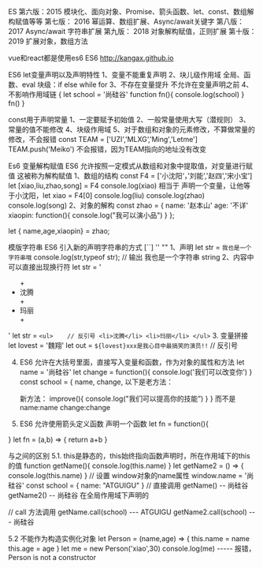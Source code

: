 ES
第六版：2015 模块化、面向对象、Promise、箭头函数、let、const、数组解构赋值等等
第七版： 2016 幂运算、数组扩展、Async/await关键字
第八版： 2017 Async/await 字符串扩展
第九版： 2018 对象解构赋值，正则扩展
第十版： 2019 扩展对象，数组方法

vue和react都是使用es6
ES6
http://kangax.github.io

ES6 let变量声明以及声明特性
1、变量不能重复声明
2、块儿级作用域 全局、函数、eval
块级：if else while for
3、不存在变量提升
不允许在变量声明之前
4、不影响作用域链
{
    let school = '尚硅谷'
    function fn(){
        console.log(school)
    }
    fn()
}

const用于声明常量
1、一定要赋予初始值
2、一般常量使用大写（潜规则）
3、常量的值不能修改
4、块级作用域
5、对于数组和对象的元素修改，不算做常量的修改，不会报错
const TEAM = ['UZI','MLXG‘,'Ming','Letme']
TEAM.push('Meiko')
不会报错，因为TEAM指向的地址没有改变

Es6 变量解构赋值
ES6 允许按照一定模式从数组和对象中提取值，对变量进行赋值
这被称为解构赋值
1、数组的结构 
const F4 = ['小沈阳‘，’刘能','赵四','宋小宝']
let [xiao,liu,zhao,song] = F4
console.log(xiao)   相当于 声明一个变量，让他等于小沈阳，let xiao = F4[0]
console.log(liu)
console.log(zhao)
console.log(song)
2、对象的解构
const zhao  = {
    name: '赵本山'
    age: '不详'
    xiaopin: function(){
        console.log("我可以演小品")
    }
};

let { name,age,xiaopin} = zhao;

模版字符串
ES6 引入新的声明字符串的方式 [``] '' ""
1、声明
let str = `我也是一个字符串哦`
console.log(str,typeof str);  // 输出 我也是一个字符串 string
2、内容中可以直接出现换行符
let str = '<ul>
            + <li>沈腾</li>
             + <li>玛丽</li>
            + </ul>'
let str = `<ul>    // 反引号
            <li>沈腾</li>
             <li>玛丽</li>
            </ul>`
3. 变量拼接
let lovest = '魏翔'
let out = `${lovest}xxx是我心目中最搞笑的演员!!` // 反引号

4. ES6 允许在大括号里面，直接写入变量和函数，作为对象的属性和方法
let name = '尚硅谷'
let change = function(){
    console.log('我们可以改变你')
}
const school = {
    name,
    change,
    以下是老方法：
    <!-- improve: function(){
        console.log("我们可以提高你的技能")
    } -->
    新方法：
    improve(){
        console.log("我们可以提高你的技能”)
    }
}
而不是 name:name  change:change

5. ES6 允许使用箭头定义函数
声明一个函数
let fn = function(){

}
let fn = (a,b) => {
    return a+b 
}

与之间的区别
5.1. this是静态的，this始终指向函数声明时，所在作用域下的this的值
function getName(){
    console.log(this.name)
}
let getName2 = () => {
    console.log(this.name)
}
// 设置 window对象的name属性
window.name = '尚硅谷'
const school = {
    name: "ATGUIGU"
}
// 直接调用
getName() -- 尚硅谷 
getName2() -- 尚硅谷 在全局作用域下声明的

// call 方法调用
getName.call(school) --- ATGUIGU
getName2.call(school) --- 尚硅谷

5.2 不能作为构造实例化对象
let Person = (name,age) => {
    this.name = name
    this.age = age
}
let me = new Person('xiao',30)
console.log(me)   -----  报错，Person is not a constructor






